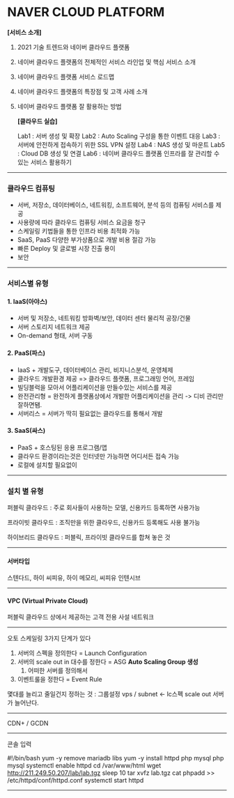 # NAVER CLOUD PLATFORM

   **[서비스 소개]**

1. 2021 기술 트렌드와 네이버 클라우드 플랫폼
2. 네이버 클라우드 플랫폼의 전체적인 서비스 라인업 및 핵심 서비스 소개
3. 네이버 클라우드 플랫폼 서비스 로드맵
4. 네이버 클라우드 플랫폼의 특장점 및 고객 사례 소개
5. 네이버 클라우드 플랫폼 잘 활용하는 방법



   **[클라우드 실습]**

   Lab1 : 서버 생성 및 확장
   Lab2 : Auto Scaling 구성을 통한 이벤트 대응
   Lab3 : 서버에 안전하게 접속하기 위한 SSL VPN 설정
   Lab4 : NAS 생성 및 마운트
   Lab5 : Cloud DB 생성 및 연결
   Lab6 : 네이버 클라우드 플랫폼 인프라를 잘 관리할 수 있는 서비스 활용하기



----

### 클라우드 컴퓨팅

- 서버, 저장소, 데이터베이스, 네트워킹, 소프트웨어, 분석 등의 컴퓨팅 서비스를 제공
- 사용량에 따라 클라우드 컴퓨팅 서비스 요금을 청구
- 스케일링 키법들을 통한 인프라 비용 최적화 가능
- SaaS, PaaS 다양한 부가상품으로 개발 비용 절감 가능 
- 빠른 Deploy 및 글로벌 시장 진출 용이
- 보안



----

### 서비스별 유형

#### 1. IaaS(아야스)

- 서버 및 저장소, 네트워킹 방화벽/보안, 데이터 센터 물리적 공장/건물
- 서버 스토리지 네트워크 제공
- On-demand 형태, 서버 구동


#### 2. PaaS(파스)

- IaaS + 개발도구, 데이터베이스 관리, 비지니스분석, 운영체제
- 클라우드 개발환경 제공 => 클라우드 플랫폼, 프로그래밍 언어, 프레임 
- 빌딩블럭을 모아서 어플리케이션을 만들수있는 서비스를 제공
- 완전관리형 = 완전하게 플랫폼상에서 개발한 어플리케이션을 관리 -> 디비 관리만 잘하면됌.
- 서버리스 = 서버가 딱히 필요없는 클라우드를 통해서 개발

#### 3. SaaS(싸스)  

- PaaS + 호스팅된 응용 프로그램/앱
- 클라우드 환경이라는것은 인터넷만 가능하면 어디서든 접속 가능
- 로컬에 설치할 필요없이 



----

### 설치 별 유형

퍼블릭 클라우드 : 주로 회사들이 사용하는 모델, 신용카드 등록하면 사용가능

프라이빗 클라우드 : 조직만을 위한 클라우드, 신용카드 등록해도 사용 불가능

하이브리드 클라우드 : 퍼블릭, 프라이빗 클라우드를 합쳐 놓은 것 

 

----

#### 서버타입

스텐다드, 하이 씨피유, 하이 메모리, 씨피유 인텐시브


  
---

#### VPC (Virtual Private Cloud)

퍼블릭 클라우드 상에서 제공하는 고객 전용 사설 네트워크



----

오토 스케일링 3가지 단계가 있다

1. 서버의 스펙을 정의한다 = Launch Configuration 
2. 서버의 scale out in 대수를 정한다 = ASG **Auto Scaling Group 생성**
   1. 어떠한 서버를 정의해서
3. 이벤트룰을 정한다 = Event Rule


몇대를 늘리고 줄일건지 정하는 것 : 그룹설정
vps / subnet <- lc스펙 scale out 서버가 늘어난다.

-----

CDN+ / GCDN

----
콘솔 입력

#!/bin/bash
yum -y remove mariadb libs
yum -y install httpd php mysql php mysql
systemctl enable httpd
cd /var/www/html
wget http://211.249.50.207/lab/lab.tgz
sleep 10
tar xvfz lab.tgz
cat phpadd >> /etc/httpd/conf/httpd.conf
systemctl start httpd


----